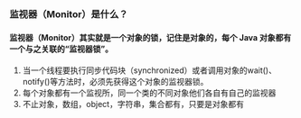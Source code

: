 ### 监视器（Monitor）是什么？
#### 监视器（Monitor）其实就是一个对象的锁，记住是对象的，每个 Java 对象都有一个与之关联的“监视器锁”。
1. 当一个线程要执行同步代码块（synchronized）或者调用对象的wait()、notify()等方法时，必须先获得这个对象的监视器锁。  
2. 每个对象都有一个监视所，同一个类的不同对象他们各自有自己的监视器  
3. 不止对象，数组，object，字符串，集合都有，只要是对象都有